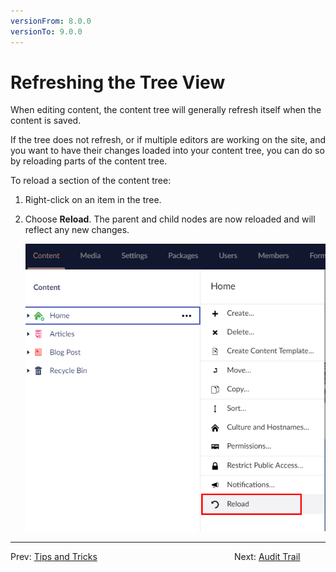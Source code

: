 ```yaml
---
versionFrom: 8.0.0
versionTo: 9.0.0
---
```


# Refreshing the Tree View

When editing content, the content tree will generally refresh itself when the content is saved.

If the tree does not refresh, or if multiple editors are working on the site, and you want to have their changes loaded into your content tree, you can do so by reloading parts of the content tree.

To reload a section of the content tree:

1. Right-click on an item in the tree.
2. Choose **Reload**. The parent and child nodes are now reloaded and will reflect any new changes.

    ![Reload Tree](images/Reload.png)

---

Prev: [Tips and Tricks](../../Tips-and-Tricks/index-v9.md) &emsp; &emsp; &emsp; &emsp; &emsp; &emsp; &emsp; &emsp; &emsp; &emsp; &emsp; &emsp; Next: [Audit Trail](../Audit-Trail/index.md)
